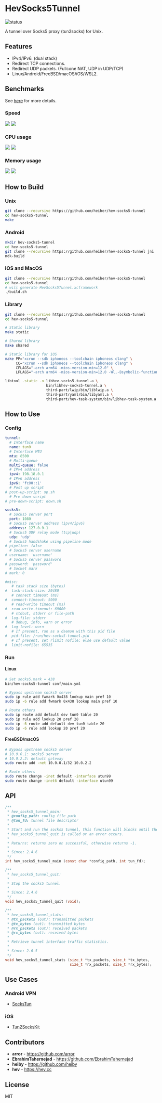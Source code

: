# HevSocks5Tunnel

[![status](https://gitlab.com/hev/hev-socks5-tunnel/badges/master/pipeline.svg)](https://gitlab.com/hev/hev-socks5-tunnel/commits/master)

A tunnel over Socks5 proxy (tun2socks) for Unix.

## Features

* IPv4/IPv6. (dual stack)
* Redirect TCP connections.
* Redirect UDP packets. (Fullcone NAT, UDP in UDP/TCP)
* Linux/Android/FreeBSD/macOS/iOS/WSL2.

## Benchmarks

See [here](https://github.com/heiher/hev-socks5-tunnel/wiki/Benchmarks) for more details.

### Speed

![](https://github.com/heiher/hev-socks5-tunnel/wiki/res/upload-speed.png)
![](https://github.com/heiher/hev-socks5-tunnel/wiki/res/download-speed.png)

### CPU usage

![](https://github.com/heiher/hev-socks5-tunnel/wiki/res/upload-cpu.png)
![](https://github.com/heiher/hev-socks5-tunnel/wiki/res/download-cpu.png)

### Memory usage

![](https://github.com/heiher/hev-socks5-tunnel/wiki/res/upload-mem.png)
![](https://github.com/heiher/hev-socks5-tunnel/wiki/res/download-mem.png)

## How to Build

### Unix

```bash
git clone --recursive https://github.com/heiher/hev-socks5-tunnel
cd hev-socks5-tunnel
make
```

### Android

```bash
mkdir hev-socks5-tunnel
cd hev-socks5-tunnel
git clone --recursive https://github.com/heiher/hev-socks5-tunnel jni
ndk-build
```

### iOS and MacOS

```bash
git clone --recursive https://github.com/heiher/hev-socks5-tunnel
cd hev-socks5-tunnel
# will generate HevSocks5Tunnel.xcframework
./build.sh
```

### Library

```bash
git clone --recursive https://github.com/heiher/hev-socks5-tunnel
cd hev-socks5-tunnel

# Static library
make static

# Shared library
make shared

# Static library for iOS
make PP="xcrun --sdk iphoneos --toolchain iphoneos clang" \
     CC="xcrun --sdk iphoneos --toolchain iphoneos clang" \
     CFLAGS="-arch arm64 -mios-version-min=12.0" \
     LFLAGS="-arch arm64 -mios-version-min=12.0 -Wl,-Bsymbolic-functions" static

libtool -static -o libhev-socks5-tunnel.a \
                   bin/libhev-socks5-tunnel.a \
                   third-part/lwip/bin/liblwip.a \
                   third-part/yaml/bin/libyaml.a \
                   third-part/hev-task-system/bin/libhev-task-system.a
```

## How to Use

### Config

```yaml
tunnel:
  # Interface name
  name: tun0
  # Interface MTU
  mtu: 8500
  # Multi-queue
  multi-queue: false
  # IPv4 address
  ipv4: 198.18.0.1
  # IPv6 address
  ipv6: 'fc00::1'
  # Post up script
# post-up-script: up.sh
  # Pre down script
# pre-down-script: down.sh

socks5:
  # Socks5 server port
  port: 1080
  # Socks5 server address (ipv4/ipv6)
  address: 127.0.0.1
  # Socks5 UDP relay mode (tcp|udp)
  udp: 'udp'
  # Socks5 handshake using pipeline mode
# pipeline: false
  # Socks5 server username
# username: 'username'
  # Socks5 server password
# password: 'password'
  # Socket mark
# mark: 0

#misc:
   # task stack size (bytes)
#  task-stack-size: 20480
   # connect timeout (ms)
#  connect-timeout: 5000
   # read-write timeout (ms)
#  read-write-timeout: 60000
   # stdout, stderr or file-path
#  log-file: stderr
   # debug, info, warn or error
#  log-level: warn
   # If present, run as a daemon with this pid file
#  pid-file: /run/hev-socks5-tunnel.pid
   # If present, set rlimit nofile; else use default value
#  limit-nofile: 65535
```

### Run

#### Linux

```bash
# Set socks5.mark = 438
bin/hev-socks5-tunnel conf/main.yml

# Bypass upstream socks5 server
sudo ip rule add fwmark 0x438 lookup main pref 10
sudo ip -6 rule add fwmark 0x438 lookup main pref 10

# Route others
sudo ip route add default dev tun0 table 20
sudo ip rule add lookup 20 pref 20
sudo ip -6 route add default dev tun0 table 20
sudo ip -6 rule add lookup 20 pref 20
```

#### FreeBSD/macOS

```zsh
# Bypass upstream socks5 server
# 10.0.0.1: socks5 server
# 10.0.2.2: default gateway
sudo route add -net 10.0.0.1/32 10.0.2.2

# Route others
sudo route change -inet default -interface utun99
sudo route change -inet6 default -interface utun99
```

## API

```c
/**
 * hev_socks5_tunnel_main:
 * @config_path: config file path
 * @tun_fd: tunnel file descriptor
 *
 * Start and run the socks5 tunnel, this function will blocks until the
 * hev_socks5_tunnel_quit is called or an error occurs.
 *
 * Returns: returns zero on successful, otherwise returns -1.
 *
 * Since: 2.4.6
 */
int hev_socks5_tunnel_main (const char *config_path, int tun_fd);

/**
 * hev_socks5_tunnel_quit:
 *
 * Stop the socks5 tunnel.
 *
 * Since: 2.4.6
 */
void hev_socks5_tunnel_quit (void);

/**
 * hev_socks5_tunnel_stats:
 * @tx_packets (out): transmitted packets
 * @tx_bytes (out): transmitted bytes
 * @rx_packets (out): received packets
 * @rx_bytes (out): received bytes
 *
 * Retrieve tunnel interface traffic statistics.
 *
 * Since: 2.6.5
 */
void hev_socks5_tunnel_stats (size_t *tx_packets, size_t *tx_bytes,
                              size_t *rx_packets, size_t *rx_bytes);
```

## Use Cases

### Android VPN

* [SocksTun](https://github.com/heiher/sockstun)

### iOS

* [Tun2SocksKit](https://github.com/EbrahimTahernejad/Tun2SocksKit)

## Contributors

* **arror** - https://github.com/arror
* **EbrahimTahernejad** - https://github.com/EbrahimTahernejad
* **heiby** - https://github.com/heiby
* **hev** - https://hev.cc

## License

MIT
